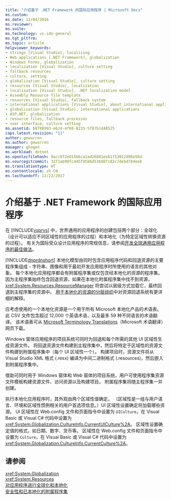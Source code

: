 ```yaml
---
title: "介绍基于 .NET Framework 的国际应用程序 | Microsoft Docs"
ms.custom: 
ms.date: 11/04/2016
ms.reviewer: 
ms.suite: 
ms.technology: vs-ide-general
ms.tgt_pltfrm: 
ms.topic: article
helpviewer_keywords:
- strings [Visual Studio], localizing
- Web applications [.NET Framework], globalization
- Windows Forms, globalization
- localization [Visual Studio], culture setting
- fallback resources
- culture, setting
- globalization [Visual Studio], culture setting
- resources [Visual Studio], localization
- localization [Visual Studio], .NET localization model
- Assembly Resource file template
- resources [Visual Studio], fallback system
- international applications [Visual Studio], about international applications
- globalization [Visual Studio], international applications
- ASP.NET, globalization
- resource files, fallback processes
- user interface, culture setting
ms.assetid: b0788993-e62d-4f68-8235-5f87b1d48525
caps.latest.revision: "11"
author: gewarren
ms.author: gewarren
manager: ghogen
ms.workload: dotnet
ms.openlocfilehash: 9acc8f2e015b6ca2ad26881eeb1f53012d96e56d
ms.sourcegitcommit: 32f1a690fc445f9586d53698fc82c7debd784eeb
ms.translationtype: HT
ms.contentlocale: zh-CN
ms.lasthandoff: 12/22/2017
---
```

# <a name="introduction-to-international-applications-based-on-the-net-framework"></a>介绍基于 .NET Framework 的国际应用程序
在 [!INCLUDE[vsprvs](../code-quality/includes/vsprvs_md.md)] 中，世界通用的应用程序的创建包括两个部分：全球化（设计可以适应不同区域性的应用程序的过程）和本地化（为特定区域性转换资源的过程）。 有关为国际受众设计应用程序的常规信息，请参阅[开发全球通用应用程序的最佳做法](http://msdn.microsoft.com/Library/f08169c7-aad8-4ec3-9a21-9ebd3b89986c)。  
  
 [!INCLUDE[dnprdnshort](../code-quality/includes/dnprdnshort_md.md)] 本地化模型由同时包含应用程序代码和回退资源的主要程序集组成 - 字符串、图像和用于最初开发应用程序时所使用的语言的其他对象。 每个本地化应用程序都会有附属程序集或仅包含经本地化的资源的程序集。 因为主程序集始终包含回退资源，如果在本地化附属程序集中找不到资源，<xref:System.Resources.ResourceManager> 将尝试以层级方式加载它，最终回退到主程序集的资源中。 [用于本地化的资源的分层组织](../ide/hierarchical-organization-of-resources-for-localization.md)中对资源回退系统有更详细的解释。  
  
 应考虑使用的一个本地化资源是一个用于所有 Microsoft 本地化产品的术语表。 此 CSV 文件包含超过 12,000 个英语术语，以及最多 59 种不同语言的术语翻译。 该术语表可从 [Microsoft Terminology Translations](http://go.microsoft.com/fwlink/?LinkId=128146)（Microsoft 术语翻译）网页下载。  
  
 Windows 窗体应用程序的项目系统可同时为回退和每个所需的其他 UI 区域性生成资源文件。 将回退资源文件构建到主程序集中，然后将特定于区域性的资源文件构建到附属程序集中（每个 UI 区域性一个）。 构建项目时，资源文件将从 Visual Studio XML 格式 (.resx) 编译为中间二进制格式 (.resources)，然后嵌入到附属程序集中。  
  
 借助可同时用于 Windows 窗体和 Web 窗体的项目系统，用户可使用程序集资源文件模板构建资源文件、访问资源以及构建项目。 附属程序集将随主程序集一并创建。  
  
 执行本地化应用程序时，其外观由两个区域性值确定。 （区域性是一组与用户语言、环境和区域性惯例相关的用户首选项信息。）UI 区域性设置确定将加载哪些资源。 UI 区域性在 Web.config 文件和页面指令中设置为 `UICulture`，在 Visual Basic 或 Visual C# 代码中设置为 <xref:System.Globalization.CultureInfo.CurrentUICulture%2A>。 区域性设置确定值的格式，如日期、数字、货币等。 区域性在 Web.config 文件和页面指令中设置为 `Culture`，在 Visual Basic 或 Visual C# 代码中设置为 <xref:System.Globalization.CultureInfo.CurrentCulture%2A>。  
  
## <a name="see-also"></a>请参阅  
 <xref:System.Globalization>   
 <xref:System.Resources>   
 [对应用程序进行全球化和本地化](../ide/globalizing-and-localizing-applications.md)   
 [安全性和已本地化的附属程序集](../ide/security-and-localized-satellite-assemblies.md)